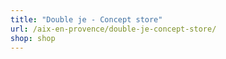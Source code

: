 ```yaml
---
title: "Double je - Concept store"
url: /aix-en-provence/double-je-concept-store/
shop: shop
---
```

